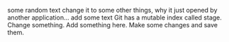 some random text
change it to some other things, why it just opened by another application…
add some text
Git has a mutable index called stage.
Change something.
Add something here.
Make some changes and save them.

